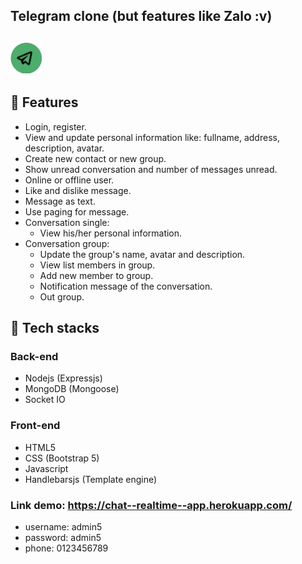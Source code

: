 ## Telegram clone (but features like Zalo :v)
## <img src="./src/public/img/logo-tele.png" width="50px"/>
## 🤖 Features
* Login, register.
* View and update personal information like: fullname, address, description, avatar.
* Create new contact or new group.
* Show unread conversation and number of messages unread.
* Online or offline user.
* Like and dislike message.
* Message as text.
* Use paging for message.
* Conversation single:  
    * View his/her personal information.
* Conversation group:
    * Update the group's name, avatar and description.
    * View list members in group.
    * Add new member to group.
    * Notification message of the conversation.
    * Out group.
## 🤖 Tech stacks
### Back-end
* Nodejs (Expressjs)
* MongoDB (Mongoose)
* Socket IO
### Front-end
* HTML5
* CSS (Bootstrap 5)
* Javascript
* Handlebarsjs (Template engine)
### Link demo: https://chat--realtime--app.herokuapp.com/
* username: admin5
* password: admin5
* phone: 0123456789